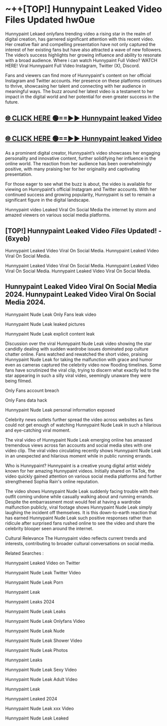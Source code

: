 # ~++[TOP!] Hunnypaint Leaked Video Files Updated hw0ue

 Hunnypaint Lekaed onlyfans trending video a rising star in the realm of digital creation, has garnered significant attention with this recent video. Her creative flair and compelling presentation have not only captured the interest of her existing fans but have also attracted a wave of new followers. The video’s success highlights her growing influence and ability to resonate with a broad audience.
Where i can watch  Hunnypaint Full Video? WATCH HERE! Viral  Hunnypaint Full Video Instagram, Twitter (X), Discord.


Fans and viewers can find more of  Hunnypaint's content on her official Instagram and Twitter accounts. Her presence on these platforms continues to thrive, showcasing her talent and connecting with her audience in meaningful ways. The buzz around her latest video is a testament to her impact in the digital world and her potential for even greater success in the future.


## [🌐 CLICK HERE 🟢==►►  Hunnypaint leaked Video ](https://onlyclips.site?title=Hunnypaint&ref=git)

## [🌐 CLICK HERE 🟢==►►  Hunnypaint leaked Video ](https://onlyclips.site?title=Hunnypaint&ref=git)


As a prominent digital creator,  Hunnypaint’s video showcases her engaging personality and innovative content, further solidifying her influence in the online world. The reaction from her audience has been overwhelmingly positive, with many praising her for her originality and captivating presentation.

For those eager to see what the buzz is about, the video is available for viewing on  Hunnypaint’s official Instagram and Twitter accounts. With her continued success and growing popularity,  Hunnypaint is set to remain a significant figure in the digital landscape.


  Hunnypaint video Leaked Viral On Social Media the internet by storm and amazed viewers on various social media platforms.


## [TOP!]  Hunnypaint Leaked Video *Files* Updated! - (6xyeb) 

 Hunnypaint Leaked Video Viral On Social Media. Hunnypaint Leaked Video Viral On Social Media.

 Hunnypaint Leaked Video Viral On Social Media. Hunnypaint Leaked Video Viral On Social Media. Hunnypaint Leaked Video Viral On Social Media.


##  Hunnypaint Leaked Video Viral On Social Media 2024. Hunnypaint Leaked Video Viral On Social Media 2024.
 Hunnypaint Nude Leak Only Fans leak video

 Hunnypaint Nude Leak leaked pictures

 Hunnypaint Nude Leak explicit content leak

Discussion over the viral  Hunnypaint Nude Leak video showing the star candidly dealing with sudden wardrobe issues dominated pop culture chatter online. Fans watched and rewatched the short video, praising  Hunnypaint Nude Leak for taking the malfunction with grace and humor even as cameras captured the celebrity video now flooding timelines. Some fans have scrutinized the viral clip, trying to discern what exactly led to the star appearing in such a silly viral video, seemingly unaware they were being filmed.


Only Fans account breach

Only Fans data hack

 Hunnypaint Nude Leak personal information exposed

Celebrity news outlets further spread the video across websites as fans could not get enough of watching  Hunnypaint Nude Leak in such a hilarious and eye-catching viral moment.


The viral video of  Hunnypaint Nude Leak emerging online has amassed tremendous views across fan accounts and social media sites with one video clip. The viral video circulating recently shows  Hunnypaint Nude Leak in an unexpected and hilarious moment while in public running errands.


Who is  Hunnypaint?  Hunnypaint is a creative young digital artist widely known for her amazing  Hunnypaint videos. Initially shared on TikTok, the video quickly gained attention on various social media platforms and further strengthened Sophia Rain's online reputation.

The video shows  Hunnypaint Nude Leak suddenly facing trouble with their outfit coming undone while casually walking about and running errands. Despite the embarrassment most would feel at having a wardrobe malfunction publicly, viral footage shows  Hunnypaint Nude Leak simply laughing the incident off themselves. It is this down-to-earth reaction that has earned  Hunnypaint Nude Leak such positive responses rather than ridicule after surprised fans rushed online to see the video and share the celebrity blooper seen around the internet.

Cultural Relevance The  Hunnypaint video reflects current trends and interests, contributing to broader cultural conversations on social media.

Related Searches :

 Hunnypaint Leaked Video on Twitter

 Hunnypaint Nude Leak Twitter Video

 Hunnypaint Nude Leak Porn

 Hunnypaint Leak 

 Hunnypaint Leaks 2024

 Hunnypaint Nude Leak Leaks

 Hunnypaint Nude Leak Onlyfans Video

 Hunnypaint Nude Leak Nude

 Hunnypaint Nude Leak Shower Video

 Hunnypaint Nude Leak Photos

 Hunnypaint Leaks

 Hunnypaint Nude Leak Sexy Video

 Hunnypaint Nude Leak Adult Video

 Hunnypaint Leak

 Hunnypaint Leaked 2024

 Hunnypaint Nude Leak xxx Video

 Hunnypaint Nude Leak Leaked